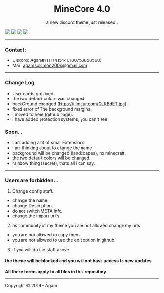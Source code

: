 <h1 align="center">MineCore 4.0</h1>
<p align="center">a new discord theme just released!.</p>

![](https://i.imgur.com/z8Ni2Gg.png)
![](https://i.imgur.com/IbjntrA.png)
![](https://i.imgur.com/Stu70Sn.png)
![](https://i.imgur.com/Hhk3LZh.png)

---
### Contact:
+ Discord: Agam#1111 (415440180753858560)
+ Mail: agamsolomon2004@gmail.com

---
### Change Log
- User cards got fixed.
- the two default colors was changed.
- backGround changed (https://i.imgur.com/QLKBdET.jpg).
- fixed error of The background margins.
- i moved to here (github page).
- i have added protection systems, you can't see.

### Soon...
- i am adding alot of small Extensions.
- i am thinking about to change the name
- background will be changed (landscapes), no minecraft.
- the two default colors will be changed.
- rainbow thing (secret), thats all i can say.

---
### Users are forbidden...
1. Change config staff.
- change the name.
- change Description.
- do not switch META info.
- change the import url's.
2. as community of my theme you are not allowed change my urls
- you are not allowed to copy them.
- you are not allowed to use the edit option in github.
3. if you will do the staff above 
#### the theme will be blocked and you will not have access to new updates
**All these terms apply to all files in this repository**

---
Copyright © 2019 - Agam
